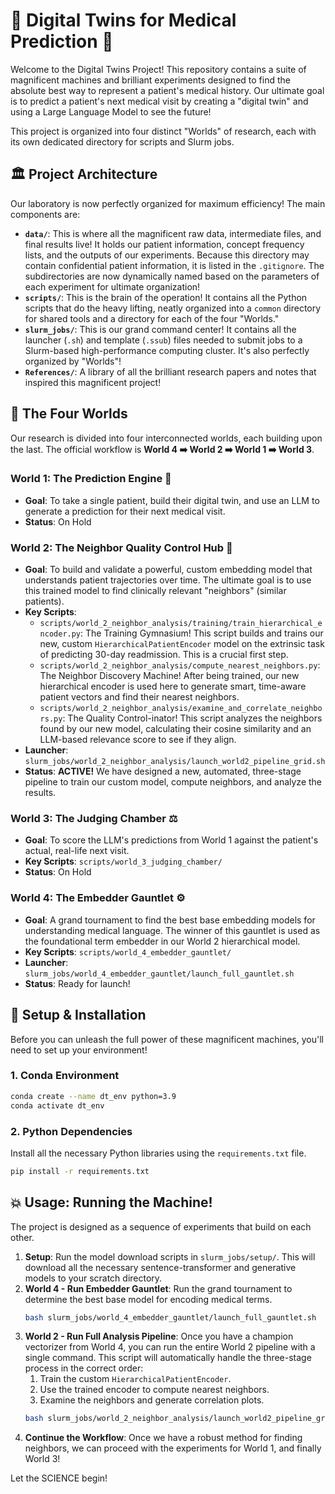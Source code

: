 # 🤖 Digital Twins for Medical Prediction 🤖

Welcome to the Digital Twins Project\! This repository contains a suite of magnificent machines and brilliant experiments designed to find the absolute best way to represent a patient's medical history. Our ultimate goal is to predict a patient's next medical visit by creating a "digital twin" and using a Large Language Model to see the future\!

This project is organized into four distinct "Worlds" of research, each with its own dedicated directory for scripts and Slurm jobs.

## 🏛️ Project Architecture

Our laboratory is now perfectly organized for maximum efficiency\! The main components are:

  * **`data/`**: This is where all the magnificent raw data, intermediate files, and final results live\! It holds our patient information, concept frequency lists, and the outputs of our experiments. Because this directory may contain confidential patient information, it is listed in the `.gitignore`. The subdirectories are now dynamically named based on the parameters of each experiment for ultimate organization\!
  * **`scripts/`**: This is the brain of the operation\! It contains all the Python scripts that do the heavy lifting, neatly organized into a `common` directory for shared tools and a directory for each of the four "Worlds."
  * **`slurm_jobs/`**: This is our grand command center\! It contains all the launcher (`.sh`) and template (`.ssub`) files needed to submit jobs to a Slurm-based high-performance computing cluster. It's also perfectly organized by "Worlds"\!
  * **`References/`**: A library of all the brilliant research papers and notes that inspired this magnificent project\!

## 🚀 The Four Worlds

Our research is divided into four interconnected worlds, each building upon the last. The official workflow is **World 4 ➡️ World 2 ➡️ World 1 ➡️ World 3**.

### **World 1: The Prediction Engine** 🔮

  * **Goal**: To take a single patient, build their digital twin, and use an LLM to generate a prediction for their next medical visit.
  * **Status**: On Hold

### **World 2: The Neighbor Quality Control Hub** 🔬

  * **Goal**: To build and validate a powerful, custom embedding model that understands patient trajectories over time. The ultimate goal is to use this trained model to find clinically relevant "neighbors" (similar patients).
  * **Key Scripts**:
      * `scripts/world_2_neighbor_analysis/training/train_hierarchical_encoder.py`: The Training Gymnasium\! This script builds and trains our new, custom `HierarchicalPatientEncoder` model on the extrinsic task of predicting 30-day readmission. This is a crucial first step.
      * `scripts/world_2_neighbor_analysis/compute_nearest_neighbors.py`: The Neighbor Discovery Machine\! After being trained, our new hierarchical encoder is used here to generate smart, time-aware patient vectors and find their nearest neighbors.
      * `scripts/world_2_neighbor_analysis/examine_and_correlate_neighbors.py`: The Quality Control-inator\! This script analyzes the neighbors found by our new model, calculating their cosine similarity and an LLM-based relevance score to see if they align.
  * **Launcher**: `slurm_jobs/world_2_neighbor_analysis/launch_world2_pipeline_grid.sh`
  * **Status**: **ACTIVE\!** We have designed a new, automated, three-stage pipeline to train our custom model, compute neighbors, and analyze the results.

### **World 3: The Judging Chamber** ⚖️

  * **Goal**: To score the LLM's predictions from World 1 against the patient's actual, real-life next visit.
  * **Key Scripts**: `scripts/world_3_judging_chamber/`
  * **Status**: On Hold

### **World 4: The Embedder Gauntlet** ⚙️

  * **Goal**: A grand tournament to find the best base embedding models for understanding medical language. The winner of this gauntlet is used as the foundational term embedder in our World 2 hierarchical model.
  * **Key Scripts**: `scripts/world_4_embedder_gauntlet/`
  * **Launcher**: `slurm_jobs/world_4_embedder_gauntlet/launch_full_gauntlet.sh`
  * **Status**: Ready for launch\!

## 🔧 Setup & Installation

Before you can unleash the full power of these magnificent machines, you'll need to set up your environment\!

### 1\. Conda Environment

```bash
conda create --name dt_env python=3.9
conda activate dt_env
```

### 2\. Python Dependencies

Install all the necessary Python libraries using the `requirements.txt` file.

```bash
pip install -r requirements.txt
```

## 💥 Usage: Running the Machine\!

The project is designed as a sequence of experiments that build on each other.

1.  **Setup**: Run the model download scripts in `slurm_jobs/setup/`. This will download all the necessary sentence-transformer and generative models to your scratch directory.
2.  **World 4 - Run Embedder Gauntlet**: Run the grand tournament to determine the best base model for encoding medical terms.
    ```bash
    bash slurm_jobs/world_4_embedder_gauntlet/launch_full_gauntlet.sh
    ```
3.  **World 2 - Run Full Analysis Pipeline**: Once you have a champion vectorizer from World 4, you can run the entire World 2 pipeline with a single command. This script will automatically handle the three-stage process in the correct order:
    1.  Train the custom `HierarchicalPatientEncoder`.
    2.  Use the trained encoder to compute nearest neighbors.
    3.  Examine the neighbors and generate correlation plots.
    <!-- end list -->
    ```bash
    bash slurm_jobs/world_2_neighbor_analysis/launch_world2_pipeline_grid.sh
    ```
4.  **Continue the Workflow**: Once we have a robust method for finding neighbors, we can proceed with the experiments for World 1, and finally World 3\!

Let the SCIENCE begin\!
